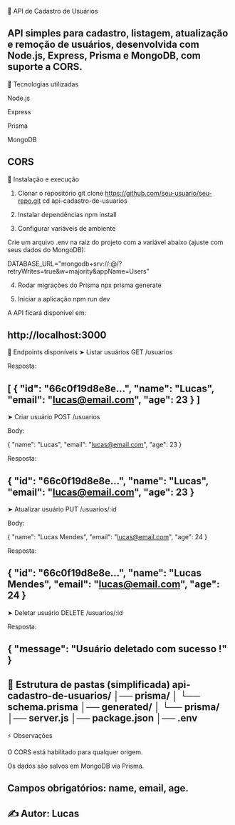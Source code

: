 📌 API de Cadastro de Usuários

API simples para cadastro, listagem, atualização e remoção de usuários, desenvolvida com Node.js, Express, Prisma e MongoDB, com suporte a CORS.
---
🚀 Tecnologias utilizadas

Node.js

Express

Prisma

MongoDB

CORS
---
📂 Instalação e execução
1. Clonar o repositório
git clone https://github.com/seu-usuario/seu-repo.git
cd api-cadastro-de-usuarios

2. Instalar dependências
npm install

3. Configurar variáveis de ambiente

Crie um arquivo .env na raiz do projeto com a variável abaixo (ajuste com seus dados do MongoDB):

DATABASE_URL="mongodb+srv://<usuario>:<senha>@<cluster>/<database>?retryWrites=true&w=majority&appName=Users"

4. Rodar migrações do Prisma
npx prisma generate

5. Iniciar a aplicação
npm run dev


A API ficará disponível em:

http://localhost:3000
---
🔑 Endpoints disponíveis
➤ Listar usuários
GET /usuarios


Resposta:

[
  {
    "id": "66c0f19d8e8e...",
    "name": "Lucas",
    "email": "lucas@email.com",
    "age": 23
  }
]
---
➤ Criar usuário
POST /usuarios


Body:

{
  "name": "Lucas",
  "email": "lucas@email.com",
  "age": 23
}


Resposta:

{
  "id": "66c0f19d8e8e...",
  "name": "Lucas",
  "email": "lucas@email.com",
  "age": 23
}
---
➤ Atualizar usuário
PUT /usuarios/:id


Body:

{
  "name": "Lucas Mendes",
  "email": "lucas@email.com",
  "age": 24
}


Resposta:

{
  "id": "66c0f19d8e8e...",
  "name": "Lucas Mendes",
  "email": "lucas@email.com",
  "age": 24
}
---
➤ Deletar usuário
DELETE /usuarios/:id


Resposta:

{
  "message": "Usuário deletado com sucesso !"
}
---
📂 Estrutura de pastas (simplificada)
api-cadastro-de-usuarios/
│── prisma/
│   └── schema.prisma
│── generated/
│   └── prisma/
│── server.js
│── package.json
│── .env
---
⚡ Observações

O CORS está habilitado para qualquer origem.

Os dados são salvos em MongoDB via Prisma.

Campos obrigatórios: name, email, age.
---
✍️ Autor: Lucas
---
